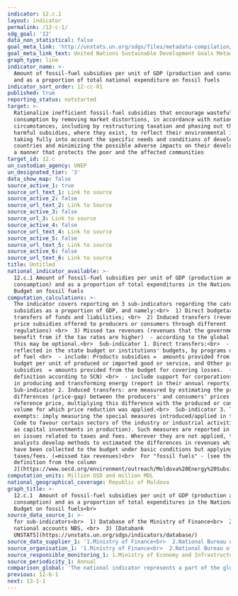 ```yaml
---
indicator: 12.c.1
layout: indicator
permalink: /12-c-1/
sdg_goal: '12'
data_non_statistical: false
goal_meta_link: 'http://unstats.un.org/sdgs/files/metadata-compilation/Metadata-Goal-12.pdf'
goal_meta_link_text: United Nations Sustainable Development Goals Metadata (pdf 782kB)
graph_type: line
indicator_name: >-
  Amount of fossil-fuel subsidies per unit of GDP (production and consumption)
  and as a proportion of total national expenditure on fossil fuels
indicator_sort_order: 12-cc-01
published: true
reporting_status: notstarted
target: >-
  Rationalize inefficient fossil-fuel subsidies that encourage wasteful
  consumption by removing market distortions, in accordance with national
  circumstances, including by restructuring taxation and phasing out those
  harmful subsidies, where they exist, to reflect their environmental impacts,
  taking fully into account the specific needs and conditions of developing
  countries and minimizing the possible adverse impacts on their development in
  a manner that protects the poor and the affected communities
target_id: 12.c
un_custodian_agency: UNEP
un_designated_tier: '3'
data_show_map: false
source_active_1: true
source_url_text_1: Link to source
source_active_2: false
source_url_text_2: Link to Source
source_active_3: false
source_url_3: Link to source
source_active_4: false
source_url_text_4: Link to source
source_active_5: false
source_url_text_5: Link to source
source_active_6: false
source_url_text_6: Link to source
title: Untitled
national_indicator_available: >-
  12.c.1 Amount of fossil-fuel subsidies per unit of GDP (production and
  consumption) and as a proportion of total expenditures in the National Public
  Budget on fossil fuels
computation_calculations: >-
  The indicator covers reporting on 3 sub-indicators regarding the categories of
  subsidies as a proportion of GDP, and namely:<br>  1) Direct budgetary
  transfers of funds and liabilities; <br>  2) Induced transfers (revenues or
  price subsidies offered to producers or consumers through different
  regulations) <br>  3) Missed tax revenues (revenues that the government would
  benefit from if the tax rates are higher)  - according to the global metadata,
  this may be optional.<br>  Sub-indicator 1. Direct transfers:<br>  - these are
  reflected in the state budget or institutions' budgets, by programs or types
  of fuel <br>  - include: Products subsidies =  amounts provided from the
  budget per unit of produced or imported good or service, and Other production
  subsidies  = amounts provided from the budget for covering losses.  (National
  definition according to SCN) <br>  - include support for corporations involved
  in producing and transforming energy (report in their annual reports)<br> 
  Sub-indicator 2. Induced transfers: are measured by estimating the price
  differences (price-gap) between the producers' and consumers' prices and a
  reference price, multiplying this difference with the produced or consumed
  volume for which price reduction was applied.<br>  Sub-indicator 3. Tax
  exempts: imply measuring the special measures introduced/applied in the Tax
  Code to favour certain sectors of the industry or industrial activities (such
  as capital investments in production). Such measures are reported in reports
  on issues related to taxes and fees. Wherever they are not applied, the
  analysts develop methods to estimated the differences in revenues which could
  have been collected to the budget under basic conditions but applying special
  taxes/fees. (=missed tax revenues)<br>  For "fossil fuels" - [see the
  definition from the column
  J](https://www.oecd.org/environment/outreach/Moldova%20Energy%20Subsidies%20Report%20FINAL.pdf)
computation_units: Million USD and million MDL
national_geographical_coverage: Republic of Moldova
graph_title: >-
  12.c.1  Amount of fossil-fuel subsidies per unit of GDP (production and
  consumption) and as a proportion of total expenditures in the National Public
  Budget on fossil fuels<br> 
source_data_source_1: >-
  for sub-indicators<br>  1) Database of the Ministry of Finance<br>  2) GDP -
  national accounts NBS, <br>  3) [Databank
  UNSTATS](https://unstats.un.org/sdgs/indicators/database/) 
source_data_supplier_1: '1.Ministry of Finance<br>  2.National Bureau of Statistics<br> '
source_organisation_1: '1.Ministry of Finance<br>  2.National Bureau of Statistics<br> '
source_responsible_monitoring_1: 1.Ministry of Economy and Infrastructure<br>  2.Ministry of Finance
source_periodicity_1: Annual
comparison_global: 'The national indicator represents a part of the global indicator '
previous: 12-b-1
next: 13-1-1
---
```

